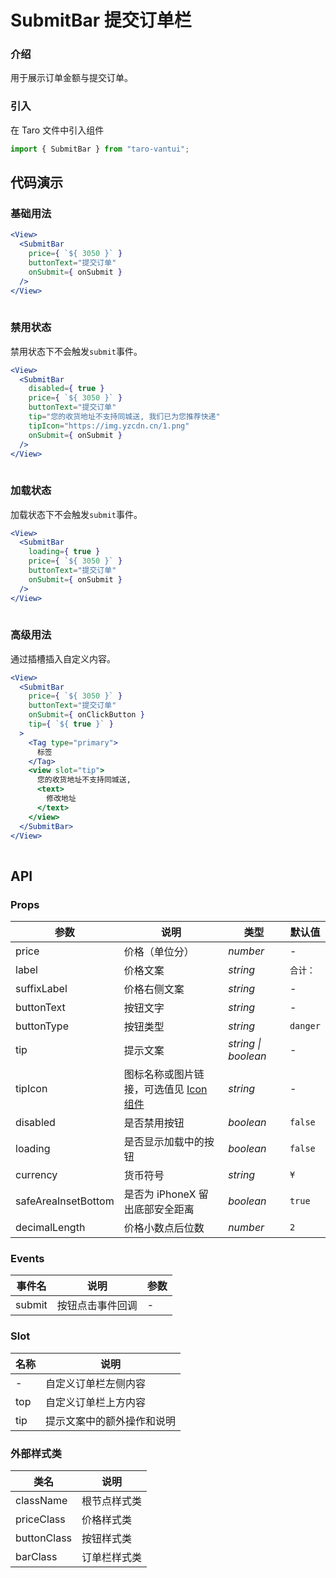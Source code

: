 # SubmitBar 提交订单栏

### 介绍

用于展示订单金额与提交订单。

### 引入

在 Taro 文件中引入组件

```js
import { SubmitBar } from "taro-vantui"; 
```

## 代码演示

### 基础用法

```jsx
<View>
  <SubmitBar
    price={ `${ 3050 }` }
    buttonText="提交订单"
    onSubmit={ onSubmit }
  />
</View>
 
```

### 禁用状态

禁用状态下不会触发`submit`事件。

```jsx
<View>
  <SubmitBar
    disabled={ true }
    price={ `${ 3050 }` }
    buttonText="提交订单"
    tip="您的收货地址不支持同城送, 我们已为您推荐快递"
    tipIcon="https://img.yzcdn.cn/1.png"
    onSubmit={ onSubmit }
  />
</View>
 
```

### 加载状态

加载状态下不会触发`submit`事件。

```jsx
<View>
  <SubmitBar
    loading={ true }
    price={ `${ 3050 }` }
    buttonText="提交订单"
    onSubmit={ onSubmit }
  />
</View>
 
```

### 高级用法

通过插槽插入自定义内容。

```jsx
<View>
  <SubmitBar
    price={ `${ 3050 }` }
    buttonText="提交订单"
    onSubmit={ onClickButton }
    tip={ `${ true }` }
  >
    <Tag type="primary">
      标签
    </Tag>
    <view slot="tip">
      您的收货地址不支持同城送,
      <text>
        修改地址
      </text>
    </view>
  </SubmitBar>
</View>
 
```

## API

### Props

| 参数 | 说明 | 类型 | 默认值 |
| --- | --- | --- | --- |
| price | 价格（单位分） | _number_ | - |
| label | 价格文案 | _string_ | `合计：` |
| suffixLabel | 价格右侧文案 | _string_ | - |
| buttonText | 按钮文字 | _string_ | - |
| buttonType | 按钮类型 | _string_ | `danger` |
| tip | 提示文案 | _string \| boolean_ | - |
| tipIcon | 图标名称或图片链接，可选值见 [Icon 组件](#/icon) | _string_ | - |
| disabled | 是否禁用按钮 | _boolean_ | `false` |
| loading | 是否显示加载中的按钮 | _boolean_ | `false` |
| currency | 货币符号 | _string_ | `¥` |
| safeAreaInsetBottom | 是否为 iPhoneX 留出底部安全距离 | _boolean_ | `true` |
| decimalLength | 价格小数点后位数 | _number_ | `2` |

### Events

| 事件名 | 说明             | 参数 |
| ------ | ---------------- | ---- |
| submit | 按钮点击事件回调 | -    |

### Slot

| 名称 | 说明                       |
| ---- | -------------------------- |
| -    | 自定义订单栏左侧内容       |
| top  | 自定义订单栏上方内容       |
| tip  | 提示文案中的额外操作和说明 |

### 外部样式类

| 类名         | 说明         |
| ------------ | ------------ |
| className | 根节点样式类 |
| priceClass  | 价格样式类   |
| buttonClass | 按钮样式类   |
| barClass    | 订单栏样式类 |
